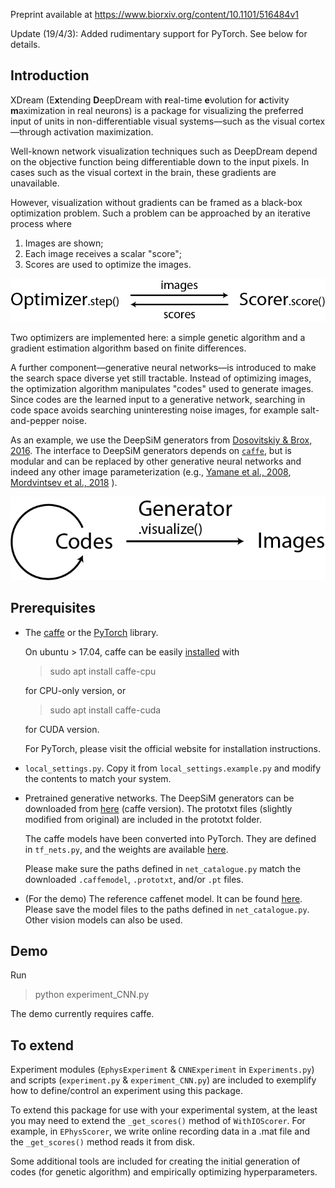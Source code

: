 Preprint available at https://www.biorxiv.org/content/10.1101/516484v1

Update (19/4/3): Added rudimentary support for PyTorch.
    See below for details.

## Introduction
XDream (E**x**tending **D**eepDream with **r**eal-time **e**volution
for **a**ctivity **m**aximization in real neurons)
is a package for visualizing the preferred input of
units in non-differentiable visual systems—such as
the visual cortex—through activation maximization.

Well-known network visualization techniques such as DeepDream
depend on the objective function being differentiable down to
the input pixels. In cases such as the visual cortext in the brain,
these gradients are unavailable.

However, visualization without gradients can be framed as a
black-box optimization problem. Such a problem can be approached
by an iterative process where
1. Images are shown;
2. Each image receives a scalar "score";
3. Scores are used to optimize the images.   

![OptimizerScorer](./illustrations/OptSco.png)

Two optimizers are implemented here: a simple genetic algorithm
and a gradient estimation algorithm based on finite differences.


A further component—generative neural networks—is introduced to make
the search space diverse yet still tractable. Instead of 
optimizing images, the optimization algorithm manipulates
"codes" used to generate images. Since codes are the learned input
to a generative network, searching in code space avoids searching
uninteresting noise images, for example salt-and-pepper noise.

As an example, we use the DeepSiM generators from
[Dosovitskiy & Brox, 2016](https://arxiv.org/abs/1602.02644).
The interface to DeepSiM generators depends on
[`caffe`](http://caffe.berkeleyvision.org), but is modular and
can be replaced by other generative neural networks and indeed any other
image parameterization (e.g.,
[Yamane et al., 2008](https://www.nature.com/articles/nn.2202),
[Mordvintsev et al., 2018](https://distill.pub/2018/differentiable-parameterizations/)
).

![OptimizerScorer](./illustrations/GenOpt.png)

## Prerequisites
- The [caffe](http://caffe.berkeleyvision.org) or
    the [PyTorch](http://pytorch.org) library.
    
    On ubuntu \> 17.04, caffe can be easily
    [installed](http://caffe.berkeleyvision.org/install_apt.html)
    with
    > sudo apt install caffe-cpu
    
    for CPU-only version, or
    > sudo apt install caffe-cuda
    
    for CUDA version.
    
    For PyTorch, please visit the official website for
    installation instructions.

- `local_settings.py`. Copy it from `local_settings.example.py` and 
    modify the contents to match your system.

- Pretrained generative networks.
    The DeepSiM generators can be downloaded from
    [here](https://lmb.informatik.uni-freiburg.de/people/dosovits/code.html)
    (caffe version). The prototxt files (slightly modified from original) are included
    in the prototxt folder.
    
    The caffe models have been converted into PyTorch.
    They are defined in `tf_nets.py`, and the weights are available
    [here](https://drive.google.com/open?id=1sV54kv5VXvtx4om1c9kBPbdlNuurkGFi).
   
  Please make sure the paths defined in `net_catalogue.py` match
   the downloaded `.caffemodel`, `.prototxt`, and/or `.pt` files. 
   

- (For the demo) The reference caffenet model. It can be found
    [here](https://github.com/BVLC/caffe/tree/master/models/bvlc_reference_caffenet).
    Please save the model files to the paths defined in
    `net_catalogue.py`. Other vision models can also be used.


## Demo
Run
> python experiment_CNN.py

The demo currently requires caffe.


## To extend
Experiment modules
(`EphysExperiment` & `CNNExperiment` in `Experiments.py`)
and scripts (`experiment.py` & `experiment_CNN.py`) are included
to exemplify how to define/control an experiment using this package.

To extend this package for use with your experimental system,
at the least you may need to extend the `_get_scores()` method of
`WithIOScorer`. For example, in `EPhysScorer`, we write online
recording data in a .mat file and the `_get_scores()` method
reads it from disk.

Some additional tools are included for creating
the initial generation of codes (for genetic algorithm) and
empirically optimizing hyperparameters.

